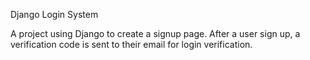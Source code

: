 Django Login System

A project using Django to create a signup page. After a user sign up, a verification code is sent to their email for login 
verification.
